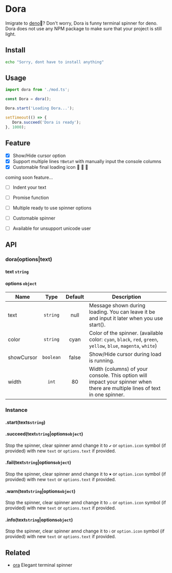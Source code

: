 # Dora

Imigrate to [deno](https://deno.land)🦕? 
Don't worry, Dora is funny terminal spinner for deno.
Dora does not use any NPM package to make sure that your project is still light.


## Install
```bash
echo "Sorry, dont have to install anything"
```

## Usage
```ts
import dora from './mod.ts';

const Dora = dora();

Dora.start('Loading Dora...');

setTimeout(() => {
   Dora.succeed('Dora is ready');
}, 1000);

```

## Feature
- [x] Show/Hide cursor option
- [x] Support multiple lines `‼️Beta‼️` with manually input the console columns
- [x] Customable final loading icon 🦙 🦁 🐼

coming soon feature...

- [ ] Indent your text
- [ ] Promise function
- [ ] Multiple ready to use spinner options
- [ ] Customable spinner
- [ ] Available for unsupport unicode user


## API

### dora(options|text)

#### text `string`

#### options `object`

| Name       |    Type   | Default | Description                                                                                                                  |
|------------|:---------:|:-------:|------------------------------------------------------------------------------------------------------------------------------|
| text       |  `string` |   null  | Message shown during loading. You can leave it be and input it later when you use start().                                   |
| color      |  `string` |   cyan  | Color of the spinner. (available color: `cyan`, `black`, `red`, `green`, `yellow`, `blue`, `magenta`, `white`)               |
| showCursor | `boolean` |  false  | Show/Hide cursor during load is running.                                                                                     |
| width      |   `int`   |    80   | Width (columns) of your console.  This option will impact your spinner when there are multiple lines of text in one spinner. |

### Instance

#### .start(texts`string`)

#### .succeed(text`string`|options`object`)

Stop the spinner, clear spinner annd change it to `✔` or `option.icon` symbol (if provided) with new `text` or `options.text` if provided.


#### .fail(text`string`|options`object`)

Stop the spinner, clear spinner annd change it to `✖` or `option.icon` symbol (if provided) with new `text` or `options.text` if provided.


#### .warn(text`string`|options`object`)

Stop the spinner, clear spinner annd change it to `⚠` or `option.icon` symbol (if provided) with new `text` or `options.text` if provided.


#### .info(text`string`|options`object`)

Stop the spinner, clear spinner annd change it to `ℹ` or `option.icon` symbol (if provided) with new `text` or `options.text` if provided.


## Related
- [ora](https://github.com/sindresorhus/ora) Elegant terminal spinner



